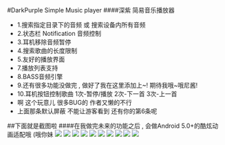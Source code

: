 #DarkPurple Simple Music player
####深紫 简易音乐播放器

- 1.搜索指定目录下的音频 或 搜索设备内所有音频
- 2.状态栏 Notification 音频控制
- 3.耳机移除音频暂停
- 4.搜索歌曲的长度限制
- 5.友好的播放界面
- 7.播放列表支持
- 8.BASS音频引擎
- 9.还有很多功能没做完 , 做好了我在这里添加上~!  期待我哦~哦尼酱!
- 10.耳机按钮控制歌曲  1次-暂停/播放  2次-下一首  3次-上一首
- 啊 这个玩意儿 很多BUG的  作者又懒的不行
- 上面那条默认屏蔽 不能让游客看到 还有你的第6条呢

##下面就是截图啦
####在我做完未来的功能之后 , 会做Android 5.0+的酷炫动画适配哦 (哦你妹
![](https://github.com/ocwvar/DarkPurple/blob/master/app/screenshots/Screenshot_20160817-175023.jpg)
![](https://github.com/ocwvar/DarkPurple/blob/master/app/screenshots/Screenshot_20160817-174905.jpg)
![](https://github.com/ocwvar/DarkPurple/blob/master/app/screenshots/Screenshot_20160817-174919.jpg)
![](https://github.com/ocwvar/DarkPurple/blob/master/app/screenshots/Screenshot_20160817-174929.jpg)
![](https://github.com/ocwvar/DarkPurple/blob/master/app/screenshots/Screenshot_20160817-174934.jpg)
![](https://github.com/ocwvar/DarkPurple/blob/master/app/screenshots/Screenshot_20160817-174941.jpg)
![](https://github.com/ocwvar/DarkPurple/blob/master/app/screenshots/Screenshot_20160817-174949.jpg)
![](https://github.com/ocwvar/DarkPurple/blob/master/app/screenshots/Screenshot_20160817-175023.jpg)
![](https://github.com/ocwvar/DarkPurple/blob/master/app/screenshots/Screenshot_20160817-175035.jpg)
![](https://github.com/ocwvar/DarkPurple/blob/master/app/screenshots/Screenshot_20160817-175040.jpg)


